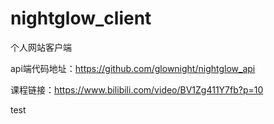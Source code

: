 # nightglow_client
个人网站客户端

api端代码地址：https://github.com/glownight/nightglow_api

课程链接：https://www.bilibili.com/video/BV1Zg411Y7fb?p=10


test

